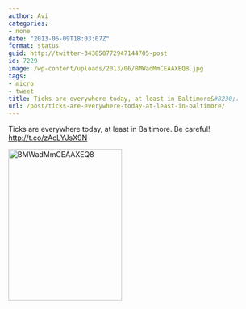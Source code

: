 ```yaml
---
author: Avi
categories:
- none
date: "2013-06-09T18:03:07Z"
format: status
guid: http://twitter-343850772947144705-post
id: 7229
image: /wp-content/uploads/2013/06/BMWadMmCEAAXEQ8.jpg
tags:
- micro
- tweet
title: Ticks are everywhere today, at least in Baltimore&#8230;.
url: /post/ticks-are-everywhere-today-at-least-in-baltimore/
---
```

Ticks are everywhere today, at least in Baltimore. Be careful! http://t.co/zAcLYJsX9N

<img width="225" height="300" src="http://aviflax.com/wp-content/uploads/2013/06/BMWadMmCEAAXEQ8.jpg" class="attachment-medium" alt="BMWadMmCEAAXEQ8" />